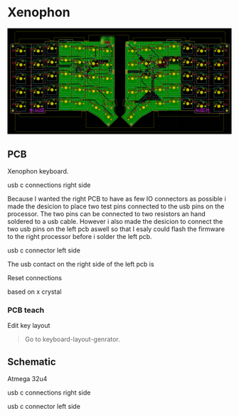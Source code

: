 # Xenophon

![Alt text](..\Images\PCB_layout.png?raw=true "The PCB for the keyboard.")

## PCB

Xenophon keyboard.

usb c connections right side

Because I wanted the right PCB to have as few IO connectors as possible i made the desicion to place two test pins connected to the usb pins on the processor.
The two pins can be connected to two resistors an hand soldered to a usb cable. 
However i also made the desicion to connect the two usb pins on the left pcb aswell so that I esaly could flash the firmware to the right processor before i solder the left pcb.

usb c connector left side

The usb contact on the right side of the left pcb is 


Reset connections

based on x crystal

### PCB teach

Edit key layout

> Go to keyboard-layout-genrator.

## Schematic

Atmega 32u4

usb c connections right side

usb c connector left side